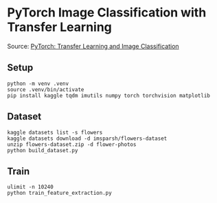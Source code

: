 # PyTorch Image Classification with Transfer Learning

Source: [PyTorch: Transfer Learning and Image Classification](https://pyimagesearch.com/2021/10/11/pytorch-transfer-learning-and-image-classification/)

## Setup

    python -m venv .venv
    source .venv/bin/activate
    pip install kaggle tqdm imutils numpy torch torchvision matplotlib

## Dataset

    kaggle datasets list -s flowers
    kaggle datasets download -d imsparsh/flowers-dataset
    unzip flowers-dataset.zip -d flower-photos
    python build_dataset.py

## Train

    ulimit -n 10240
    python train_feature_extraction.py
